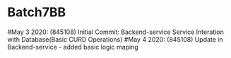 # Batch7BB
#May 3 2020: (845108) 
	Initial Commit: Backend-service
	Service Interation with Database(Basic CURD Operations)
#May 4 2020: (845108)
	Update in Backend-service
	- added basic logic maping
